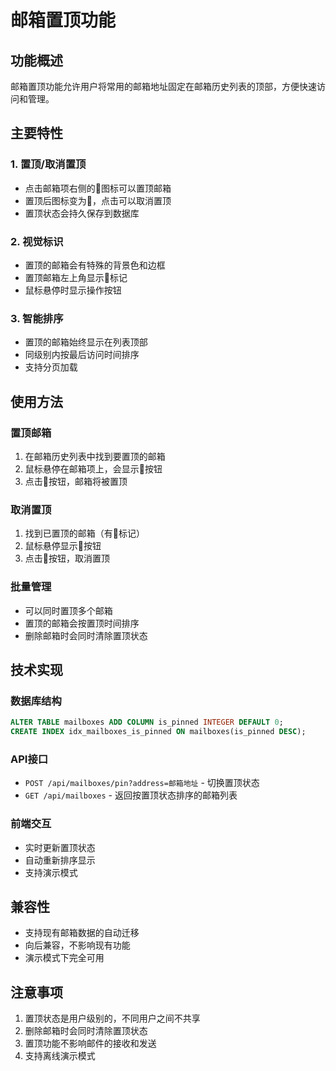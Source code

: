 # 邮箱置顶功能

## 功能概述

邮箱置顶功能允许用户将常用的邮箱地址固定在邮箱历史列表的顶部，方便快速访问和管理。

## 主要特性

### 1. 置顶/取消置顶
- 点击邮箱项右侧的📍图标可以置顶邮箱
- 置顶后图标变为📌，点击可以取消置顶
- 置顶状态会持久保存到数据库

### 2. 视觉标识
- 置顶的邮箱会有特殊的背景色和边框
- 置顶邮箱左上角显示📌标记
- 鼠标悬停时显示操作按钮

### 3. 智能排序
- 置顶的邮箱始终显示在列表顶部
- 同级别内按最后访问时间排序
- 支持分页加载

## 使用方法

### 置顶邮箱
1. 在邮箱历史列表中找到要置顶的邮箱
2. 鼠标悬停在邮箱项上，会显示📍按钮
3. 点击📍按钮，邮箱将被置顶

### 取消置顶
1. 找到已置顶的邮箱（有📌标记）
2. 鼠标悬停显示📌按钮
3. 点击📌按钮，取消置顶

### 批量管理
- 可以同时置顶多个邮箱
- 置顶的邮箱会按置顶时间排序
- 删除邮箱时会同时清除置顶状态

## 技术实现

### 数据库结构
```sql
ALTER TABLE mailboxes ADD COLUMN is_pinned INTEGER DEFAULT 0;
CREATE INDEX idx_mailboxes_is_pinned ON mailboxes(is_pinned DESC);
```

### API接口
- `POST /api/mailboxes/pin?address=邮箱地址` - 切换置顶状态
- `GET /api/mailboxes` - 返回按置顶状态排序的邮箱列表

### 前端交互
- 实时更新置顶状态
- 自动重新排序显示
- 支持演示模式

## 兼容性

- 支持现有邮箱数据的自动迁移
- 向后兼容，不影响现有功能
- 演示模式下完全可用

## 注意事项

1. 置顶状态是用户级别的，不同用户之间不共享
2. 删除邮箱时会同时清除置顶状态
3. 置顶功能不影响邮件的接收和发送
4. 支持离线演示模式
